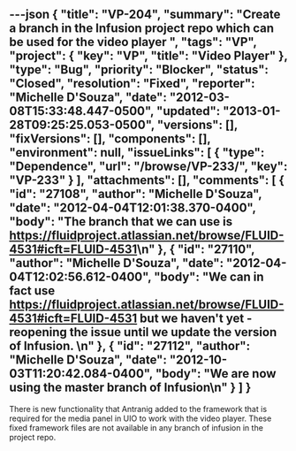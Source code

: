 ---json
{
  "title": "VP-204",
  "summary": "Create a branch in the Infusion project repo which can be used for the video player ",
  "tags": "VP",
  "project": {
    "key": "VP",
    "title": "Video Player"
  },
  "type": "Bug",
  "priority": "Blocker",
  "status": "Closed",
  "resolution": "Fixed",
  "reporter": "Michelle D'Souza",
  "date": "2012-03-08T15:33:48.447-0500",
  "updated": "2013-01-28T09:25:25.053-0500",
  "versions": [],
  "fixVersions": [],
  "components": [],
  "environment": null,
  "issueLinks": [
    {
      "type": "Dependence",
      "url": "/browse/VP-233/",
      "key": "VP-233"
    }
  ],
  "attachments": [],
  "comments": [
    {
      "id": "27108",
      "author": "Michelle D'Souza",
      "date": "2012-04-04T12:01:38.370-0400",
      "body": "The branch that we can use is <https://fluidproject.atlassian.net/browse/FLUID-4531#icft=FLUID-4531>\n"
    },
    {
      "id": "27110",
      "author": "Michelle D'Souza",
      "date": "2012-04-04T12:02:56.612-0400",
      "body": "We can in fact use <https://fluidproject.atlassian.net/browse/FLUID-4531#icft=FLUID-4531> but we haven't yet - reopening the issue until we update the version of Infusion.&#x20;\n"
    },
    {
      "id": "27112",
      "author": "Michelle D'Souza",
      "date": "2012-10-03T11:20:42.084-0400",
      "body": "We are now using the master branch of Infusion\n"
    }
  ]
}
---
There is new functionality that Antranig added to the framework that is required for the media panel in UIO to work with the video player. These fixed framework files are not available in any branch of infusion in the project repo.&#x20;

        
